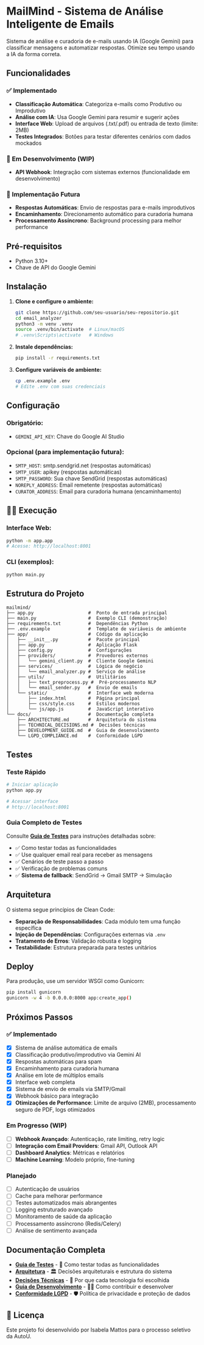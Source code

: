 # MailMind - Sistema de Análise Inteligente de Emails

Sistema de análise e curadoria de e-mails usando IA (Google Gemini) para classificar mensagens e automatizar respostas. Otimize seu tempo usando a IA da forma correta.

## Funcionalidades

### ✅ Implementado

- **Classificação Automática**: Categoriza e-mails como Produtivo ou Improdutivo
- **Análise com IA**: Usa Google Gemini para resumir e sugerir ações
- **Interface Web**: Upload de arquivos (.txt/.pdf) ou entrada de texto (limite: 2MB)
- **Testes Integrados**: Botões para testar diferentes cenários com dados mockados

### 🚧 Em Desenvolvimento (WIP)

- **API Webhook**: Integração com sistemas externos (funcionalidade em desenvolvimento)

### 🔮 Implementação Futura

- **Respostas Automáticas**: Envio de respostas para e-mails improdutivos
- **Encaminhamento**: Direcionamento automático para curadoria humana
- **Processamento Assíncrono**: Background processing para melhor performance

## Pré-requisitos

- Python 3.10+
- Chave de API do Google Gemini

## Instalação

1. **Clone e configure o ambiente:**

   ```bash
   git clone https://github.com/seu-usuario/seu-repositorio.git
   cd email_analyzer
   python3 -m venv .venv
   source .venv/bin/activate  # Linux/macOS
   # .venv\Scripts\activate   # Windows
   ```

2. **Instale dependências:**

   ```bash
   pip install -r requirements.txt
   ```

3. **Configure variáveis de ambiente:**
   ```bash
   cp .env.example .env
   # Edite .env com suas credenciais
   ```

## Configuração

### Obrigatório:

- `GEMINI_API_KEY`: Chave do Google AI Studio

### Opcional (para implementação futura):

- `SMTP_HOST`: smtp.sendgrid.net (respostas automáticas)
- `SMTP_USER`: apikey (respostas automáticas)
- `SMTP_PASSWORD`: Sua chave SendGrid (respostas automáticas)
- `NOREPLY_ADDRESS`: Email remetente (respostas automáticas)
- `CURATOR_ADDRESS`: Email para curadoria humana (encaminhamento)

## 🏃‍♂️ Execução

### Interface Web:

```bash
python -m app.app
# Acesse: http://localhost:8001
```

### CLI (exemplos):

```bash
python main.py
```

## Estrutura do Projeto

```
mailmind/
├── app.py                    #  Ponto de entrada principal
├── main.py                   #  Exemplo CLI (demonstração)
├── requirements.txt          #  Dependências Python
├── .env.example              #  Template de variáveis de ambiente
├── app/                      #  Código da aplicação
│   ├── __init__.py           #  Pacote principal
│   ├── app.py                #  Aplicação Flask
│   ├── config.py             #  Configurações
│   ├── providers/            #  Provedores externos
│   │   └── gemini_client.py  #  Cliente Google Gemini
│   ├── services/             #  Lógica de negócio
│   │   └── email_analyzer.py #  Serviço de análise
│   ├── utils/                #  Utilitários
│   │   ├── text_preprocess.py #  Pré-processamento NLP
│   │   └── email_sender.py   #  Envio de emails
│   └── static/               #  Interface web moderna
│       ├── index.html        #  Página principal
│       ├── css/style.css     #  Estilos modernos
│       └── js/app.js         #  JavaScript interativo
└── docs/                     #  Documentação completa
    ├── ARCHITECTURE.md       #  Arquitetura do sistema
    ├── TECHNICAL_DECISIONS.md #  Decisões técnicas
    ├── DEVELOPMENT_GUIDE.md  #  Guia de desenvolvimento
    └── LGPD_COMPLIANCE.md    #  Conformidade LGPD
```

## Testes

### Teste Rápido

```bash
# Iniciar aplicação
python app.py

# Acessar interface
# http://localhost:8001
```

### Guia Completo de Testes

Consulte **[Guia de Testes](app/tests/TESTING_GUIDE.md)** para instruções detalhadas sobre:

- ✅ Como testar todas as funcionalidades
- ✅ Use qualquer email real para receber as mensagens
- ✅ Cenários de teste passo a passo
- ✅ Verificação de problemas comuns
- ✅ **Sistema de fallback**: SendGrid → Gmail SMTP → Simulação

## Arquitetura

O sistema segue princípios de Clean Code:

- **Separação de Responsabilidades**: Cada módulo tem uma função específica
- **Injeção de Dependências**: Configurações externas via `.env`
- **Tratamento de Erros**: Validação robusta e logging
- **Testabilidade**: Estrutura preparada para testes unitários

## Deploy

Para produção, use um servidor WSGI como Gunicorn:

```bash
pip install gunicorn
gunicorn -w 4 -b 0.0.0.0:8000 app:create_app()
```

## Próximos Passos

### ✅ **Implementado**

- [x] Sistema de análise automática de emails
- [x] Classificação produtivo/improdutivo via Gemini AI
- [x] Respostas automáticas para spam
- [x] Encaminhamento para curadoria humana
- [x] Análise em lote de múltiplos emails
- [x] Interface web completa
- [x] Sistema de envio de emails via SMTP/Gmail
- [x] Webhook básico para integração
- [x] **Otimizações de Performance**: Limite de arquivo (2MB), processamento seguro de PDF, logs otimizados

### **Em Progresso (WIP)**

- [ ] **Webhook Avançado**: Autenticação, rate limiting, retry logic
- [ ] **Integração com Email Providers**: Gmail API, Outlook API
- [ ] **Dashboard Analytics**: Métricas e relatórios
- [ ] **Machine Learning**: Modelo próprio, fine-tuning

### **Planejado**

- [ ] Autenticação de usuários
- [ ] Cache para melhorar performance
- [ ] Testes automatizados mais abrangentes
- [ ] Logging estruturado avançado
- [ ] Monitoramento de saúde da aplicação
- [ ] Processamento assíncrono (Redis/Celery)
- [ ] Análise de sentimento avançada

## Documentação Completa

- **[Guia de Testes](app/tests/TESTING_GUIDE.md)** - 🧪 Como testar todas as funcionalidades
- **[Arquitetura](docs/ARCHITECTURE.md)** - 🏛️ Decisões arquiteturais e estrutura do sistema
- **[Decisões Técnicas](docs/TECHNICAL_DECISIONS.md)** - 🔧 Por que cada tecnologia foi escolhida
- **[Guia de Desenvolvimento](docs/DEVELOPMENT_GUIDE.md)** - 👨‍💻 Como contribuir e desenvolver
- **[Conformidade LGPD](docs/LGPD_COMPLIANCE.md)** - 🛡️ Política de privacidade e proteção de dados

## 📝 Licença

Este projeto foi desenvolvido por Isabela Mattos para o processo seletivo da AutoU.
